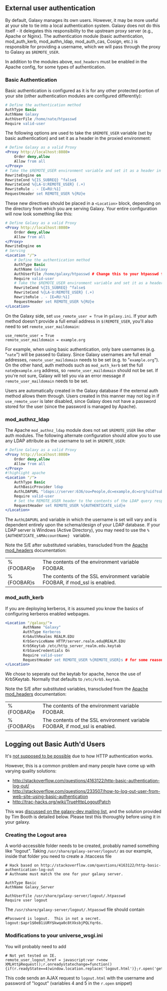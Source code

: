 ---
---
## External user authentication

By default, Galaxy manages its own users.  However, it may be more useful at your site to tie into a local authentication system.  Galaxy does not do this itself - it delegates this responsibility to the upstream proxy server (e.g., Apache or Nginx).  The authentication module (basic authentication, mod_auth_kerb, mod_authn_ldap, mod_auth_cas, Cosign, etc.) is responsible for providing a username, which we will pass through the proxy to Galaxy as `$REMOTE_USER`.

In addition to the modules above, `mod_headers` must be enabled in the Apache config, for some types of authentication.

### Basic Authentication

Basic authentication is configured as it is for any other protected portion of your site (other authentication modules are configured differently):

```apache
# Define the authentication method
AuthType Basic
AuthName Galaxy
AuthUserFile /home/nate/htpasswd
Require valid-user
```


The following options are used to take the `$REMOTE_USER` variable (set by basic authentication) and set it as a header in the proxied environment:

```apache
# Define Galaxy as a valid Proxy
<Proxy http://localhost:8080>
    Order deny,allow
    Allow from all
</Proxy>
# Take the $REMOTE_USER environment variable and set it as a header in the proxy request.
RewriteEngine on
RewriteCond %{IS_SUBREQ} ^false$
RewriteCond %{LA-U:REMOTE_USER} (.+)
RewriteRule . - [E=RU:%1]
RequestHeader set REMOTE_USER %{RU}e
```


These new directives should be placed in a `<Location>` block, depending on the directory from which you are serving Galaxy.  Your entire configuration will now look something like this:

```apache
# Define Galaxy as a valid Proxy
<Proxy http://localhost:8080>
    Order deny,allow
    Allow from all
</Proxy>
RewriteEngine on
# Serving
<Location "/">
    # Define the authentication method
    AuthType Basic
    AuthName Galaxy
    AuthUserFile /home/galaxy/htpasswd # Change this to your htpasswd file location
    Require valid-user
    # Take the $REMOTE_USER environment variable and set it as a header in the proxy request.
    RewriteCond %{IS_SUBREQ} ^false$
    RewriteCond %{LA-U:REMOTE_USER} (.+)
    RewriteRule . - [E=RU:%1]
    RequestHeader set REMOTE_USER %{RU}e
</Location>
```


On the Galaxy side, set `use_remote_user = True` in `galaxy.ini`.  If your auth method doesn't provide a full email address in `$(REMOTE_USER`, you'll also need to set `remote_user_maildomain`:

```
use_remote_user = True
remote_user_maildomain = example.org
```


For example, when using basic authentication, only bare usernames (e.g. "`nate`") will be passed to Galaxy.  Since Galaxy usernames are full email addresses, `remote_user_maildomain` needs to be set (e.g. to "`example.org`").  On the other hand, auth methods such as `mod_auth_kerb` set the full `nate@example.org` address, so `remote_user_maildomain` should not be set.  If you're not sure, Galaxy will tell you via an error message if `remote_user_maildomain` needs to be set.

Users are automatically created in the Galaxy database if the external auth method allows them through.  Users created in this manner may not log in if `use_remote_user` is later disabled, since Galaxy does not have a password stored for the user (since the password is managed by Apache).

### mod_authnz_ldap

The Apache `mod_authnz_ldap` module does not set `$REMOTE_USER` like other auth modules.  The following alternate configuration should allow you to use any LDAP attribute as the username to set in `$REMOTE_USER`:

```apache
# Define Galaxy as a valid Proxy
<Proxy http://localhost:8080>
    Order deny,allow
    Allow from all
</Proxy>
#!highlight apache
<Location "/">
    AuthType Basic
    AuthBasicProvider ldap
    AuthLDAPURL "ldaps://server:636/ou=People,dc=example,dc=org?uid?sub?(objectClass=person)"
    Require valid-user
    # Set the REMOTE_USER header to the contents of the LDAP query response's "uid" attribute
    RequestHeader set REMOTE_USER %{AUTHENTICATE_uid}e
</Location>
```


The `AuthLDAPURL` and variable in which the username is set will vary and is dependent entirely upon the schema/design of your LDAP database.  If your LDAP server is Windows (Active Directory), you may need to use the `%{AUTHENTICATE_sAMAccountName} ` variable.

Note the S/E after substituted variables, transcluded from the [Apache mod_headers](https://httpd.apache.org/docs/2.2/mod/mod_headers.html) documentation:

<table>
  <tr>
    <td> %{FOOBAR}e </td>
    <td> The contents of the environment variable FOOBAR.</td>
  </tr>
  <tr>
    <td> %{FOOBAR}s </td>
    <td> The contents of the SSL environment variable FOOBAR, if mod_ssl is enabled.</td>
  </tr>
</table>



### mod_auth_kerb

If you are deploying kerberos, it is assumed you know the basics of configuring kerberos enabled webpages.

```apache
<Location "/galaxy/">
        AuthName "Galaxy"
        AuthType Kerberos
        KrbAuthRealms REALM.EDU
        KrbServiceName HTTP/server.realm.edu@REALM.EDU
        Krb5Keytab /etc/http_server_realm.edu.keytab
        KrbSaveCredentials On
        Require valid-user
        RequestHeader set REMOTE_USER %{REMOTE_USER}s # for some reason you need this statement.
</Location>
```


We chose to seperate out the keytab for apache, hence the use of Krb5Keytab. Normally that defaults to `/etc/krb5.keytab`.

Note the S/E after substituted variables, transcluded from the [Apache mod_headers](https://httpd.apache.org/docs/2.2/mod/mod_headers.html) documentation:

<table>
  <tr>
    <td> %{FOOBAR}e </td>
    <td> The contents of the environment variable FOOBAR.</td>
  </tr>
  <tr>
    <td> %{FOOBAR}s </td>
    <td> The contents of the SSL environment variable FOOBAR, if mod_ssl is enabled.</td>
  </tr>
</table>


## Logging out Basic Auth'd Users

It's [not supposed to be possible](http://httpd.apache.org/docs/1.3/howto/auth.html#basicfaq) due to how HTTP authentication works.

However, this is a common problem and many people have come up with varying quality solutions:

* http://stackoverflow.com/questions/4163122/http-basic-authentication-log-out/
* http://stackoverflow.com/questions/233507/how-to-log-out-user-from-web-site-using-basic-authentication
* http://trac-hacks.org/wiki/TrueHttpLogoutPatch

This was [discussed on the galaxy-dev mailing list](http://dev.list.galaxyproject.org/Remote-User-Logout-td4663150.html), and the solution provided by Tim Booth is detailed below. Please test this thoroughly before using it in your galaxy.

### Creating the Logout area

A world-accessible folder needs to be created, probably named something like "logout". Taking `/usr/share/galaxy-server/logout/` as our example, inside that folder you need to create a .htaccess file

```
# Hack based on http://stackoverflow.com/questions/4163122/http-basic-authentication-log-out
# Authname must match the one for your galaxy server.

AuthType Basic
AuthName Galaxy_Server

AuthUserFile /usr/share/galaxy-server/logout/.htpasswd
Require user logout
```


The `/usr/share/galaxy-server/logout/.htpasswd` file should contain

```
#Password is logout.  This in not a secret.
logout:$apr1$0eB1iURY$kwqa0c8tXksbjPQLYqr6s.
```


### Modifications to your universe_wsgi.ini

You will probably need to add

```
# Not yet tested on IE.
remote_user_logout_href = javascript:var r=new XMLHttpRequest();r.onreadystatechange=function(){if(r.readyState==4)window.location.replace('logout.html')};r.open('get','logout.html',true,'logout','logout');r.send();
```


This code sends an AJAX request to `logout.html` with the username and password of "logout" (variables 4 and 5 in the `r.open` snippet)
